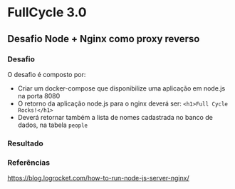 # FullCycle 3.0
## Desafio Node + Nginx como proxy reverso

### Desafio

O desafio é composto por:
- Criar um docker-compose que disponibilize uma aplicação em node.js na porta 8080
- O retorno da aplicação node.js para o nginx deverá ser: `<h1>Full Cycle Rocks!</h1>`
- Deverá retornar também a lista de nomes cadastrada no banco de dados, na tabela `people`

### Resultado



### Referências

https://blog.logrocket.com/how-to-run-node-js-server-nginx/